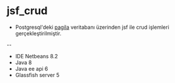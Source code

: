 # jsf_crud

* Postgresql'deki [pagila](https://www.postgresqltutorial.com/postgresql-sample-database/) veritabanı üzerinden jsf ile crud işlemleri gerçekleştirilmiştir.

--
* IDE Netbeans 8.2
* Java 8
* Java ee api 6
* Glassfish server 5
